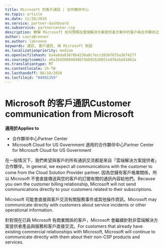 ```yaml
---
title: Microsoft 的客戶通訊 | 合作夥伴中心
ms.topic: article
ms.date: 11/20/2019
ms.service: partner-dashboard
ms.subservice: partnercenter-csp
description: 瞭解 Microsoft 如何預期在雲端解決方案提供者方案中的客戶與合作夥伴之間進行客戶溝通。
author: LauraBrenner
ms.author: labrenne
keywords: 通訊, 客戶通訊, 與 Microsoft 對話
ms.localizationpriority: medium
ms.openlocfilehash: ba4a6da83678b4238a0c7ecc5836f875a3674277
ms.sourcegitcommit: e0a1b4506840486f4bb82620051e0f6a5e81662a
ms.translationtype: MT
ms.contentlocale: zh-TW
ms.lasthandoff: 06/18/2020
ms.locfileid: "84991359"
---
```

# <a name="customer-communication-from-microsoft"></a><span data-ttu-id="ac4d0-104">Microsoft 的客戶通訊</span><span class="sxs-lookup"><span data-stu-id="ac4d0-104">Customer communication from Microsoft</span></span>

<span data-ttu-id="ac4d0-105">**適用於**</span><span class="sxs-lookup"><span data-stu-id="ac4d0-105">**Applies to**</span></span>

-  <span data-ttu-id="ac4d0-106">合作夥伴中心</span><span class="sxs-lookup"><span data-stu-id="ac4d0-106">Partner Center</span></span>
-  <span data-ttu-id="ac4d0-107">Microsoft Cloud for US Government 適用的合作夥伴中心</span><span class="sxs-lookup"><span data-stu-id="ac4d0-107">Partner Center for Microsoft Cloud for US Government</span></span>


<span data-ttu-id="ac4d0-108">在一般情況下，我們希望與客戶的所有通訊交流都是來自「雲端解決方案提供者」合作夥伴。</span><span class="sxs-lookup"><span data-stu-id="ac4d0-108">In general, we expect all communications with the customer to come from the Cloud Solution Provider partner.</span></span> <span data-ttu-id="ac4d0-109">因為您擁有客戶帳單關係，所以 Microsoft 不會直接傳送與您的客戶的訂閱有關的通訊內容給他們。</span><span class="sxs-lookup"><span data-stu-id="ac4d0-109">Because you own the customer billing relationship, Microsoft will not send communications directly to your customers related to their subscriptions.</span></span>

<span data-ttu-id="ac4d0-110">Microsoft 可能會直接與客戶交流有關服務事件或其他操作資訊。</span><span class="sxs-lookup"><span data-stu-id="ac4d0-110">Microsoft may communicate directly with customers about service incidents or other operational information.</span></span>

<span data-ttu-id="ac4d0-111">針對現在已與 Microsoft 有商業關係的客戶，Microsoft 會繼續針對非雲端解決方案提供者產品與服務和客戶直接交流。</span><span class="sxs-lookup"><span data-stu-id="ac4d0-111">For customers that already have existing commercial relationships with Microsoft, Microsoft will continue to communicate directly with them about their non-CSP products and services.</span></span>

 

 



